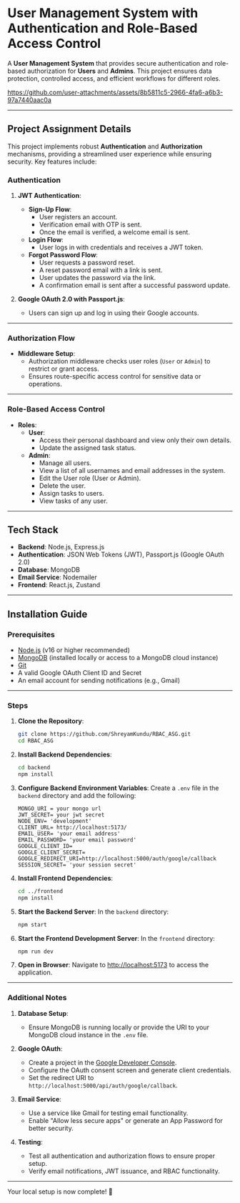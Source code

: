 # User Management System with Authentication and Role-Based Access Control

A **User Management System** that provides secure authentication and role-based authorization for **Users** and **Admins**. This project ensures data protection, controlled access, and efficient workflows for different roles.


https://github.com/user-attachments/assets/8b5811c5-2966-4fa6-a6b3-97a7440aac0a


---

## Project Assignment Details

This project implements robust **Authentication** and **Authorization** mechanisms, providing a streamlined user experience while ensuring security. Key features include:

### Authentication

1. **JWT Authentication**:

   - **Sign-Up Flow**:
     - User registers an account.
     - Verification email with OTP is sent.
     - Once the email is verified, a welcome email is sent.
   - **Login Flow**:
     - User logs in with credentials and receives a JWT token.
   - **Forgot Password Flow**:
     - User requests a password reset.
     - A reset password email with a link is sent.
     - User updates the password via the link.
     - A confirmation email is sent after a successful password update.

2. **Google OAuth 2.0 with Passport.js**:
   - Users can sign up and log in using their Google accounts.

---

### Authorization Flow

- **Middleware Setup**:
  - Authorization middleware checks user roles (`User` or `Admin`) to restrict or grant access.
  - Ensures route-specific access control for sensitive data or operations.

---

### Role-Based Access Control

- **Roles**:
  - **User**:
    - Access their personal dashboard and view only their own details.
    - Update the assigned task status.
  - **Admin**:
    - Manage all users.
    - View a list of all usernames and email addresses in the system.
    - Edit the User role (User or Admin).
    - Delete the user.
    - Assign tasks to users.
    - View tasks of any user.

---

## Tech Stack

- **Backend**: Node.js, Express.js
- **Authentication**: JSON Web Tokens (JWT), Passport.js (Google OAuth 2.0)
- **Database**: MongoDB
- **Email Service**: Nodemailer
- **Frontend**: React.js, Zustand

---

## Installation Guide

### Prerequisites

- [Node.js](https://nodejs.org/) (v16 or higher recommended)
- [MongoDB](https://www.mongodb.com/) (installed locally or access to a MongoDB cloud instance)
- [Git](https://git-scm.com/)
- A valid Google OAuth Client ID and Secret
- An email account for sending notifications (e.g., Gmail)

---

### Steps

1. **Clone the Repository**:

   ```bash
   git clone https://github.com/ShreyamKundu/RBAC_ASG.git
   cd RBAC_ASG
   ```

2. **Install Backend Dependencies**:

   ```bash
   cd backend
   npm install
   ```

3. **Configure Backend Environment Variables**:
   Create a `.env` file in the `backend` directory and add the following:

   ```plaintext
   MONGO_URI = your mongo url
   JWT_SECRET= your jwt secret
   NODE_ENV= 'development'
   CLIENT_URL= http://localhost:5173/
   EMAIL_USER= 'your email address'
   EMAIL_PASSWORD= 'your email password'
   GOOGLE_CLIENT_ID=
   GOOGLE_CLIENT_SECRET=
   GOOGLE_REDIRECT_URI=http://localhost:5000/auth/google/callback
   SESSION_SECRET= 'your session secret'
   ```

4. **Install Frontend Dependencies**:

   ```bash
   cd ../frontend
   npm install
   ```

5. **Start the Backend Server**:
   In the `backend` directory:

   ```bash
   npm start
   ```

7. **Start the Frontend Development Server**:
   In the `frontend` directory:

   ```bash
   npm run dev
   ```

8. **Open in Browser**:
   Navigate to [http://localhost:5173](http://localhost:5173) to access the application.

---

### Additional Notes

1. **Database Setup**:

   - Ensure MongoDB is running locally or provide the URI to your MongoDB cloud instance in the `.env` file.

2. **Google OAuth**:

   - Create a project in the [Google Developer Console](https://console.developers.google.com/).
   - Configure the OAuth consent screen and generate client credentials.
   - Set the redirect URI to `http://localhost:5000/api/auth/google/callback`.

3. **Email Service**:

   - Use a service like Gmail for testing email functionality.
   - Enable "Allow less secure apps" or generate an App Password for better security.

4. **Testing**:
   - Test all authentication and authorization flows to ensure proper setup.
   - Verify email notifications, JWT issuance, and RBAC functionality.

---

Your local setup is now complete! 🎉

